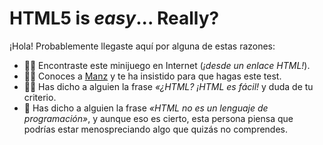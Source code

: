 # HTML5 is *easy*... Really?

¡Hola! Probablemente llegaste aquí por alguna de estas razones:

- 🙋‍♂️ Encontraste este minijuego en Internet (*¡desde un enlace HTML!*).
- 👨‍🎓 Conoces a [Manz](https://twitter.com/Manz) y te ha insistido para que hagas este test.
- 🤷‍♂️ Has dicho a alguien la frase *«¿HTML? ¡HTML es fácil!* y duda de tu criterio.
- 🤦 Has dicho a alguien la frase *«HTML no es un lenguaje de programación»*, y aunque eso es cierto, esta persona piensa que podrías estar menospreciando algo que quizás no comprendes.
